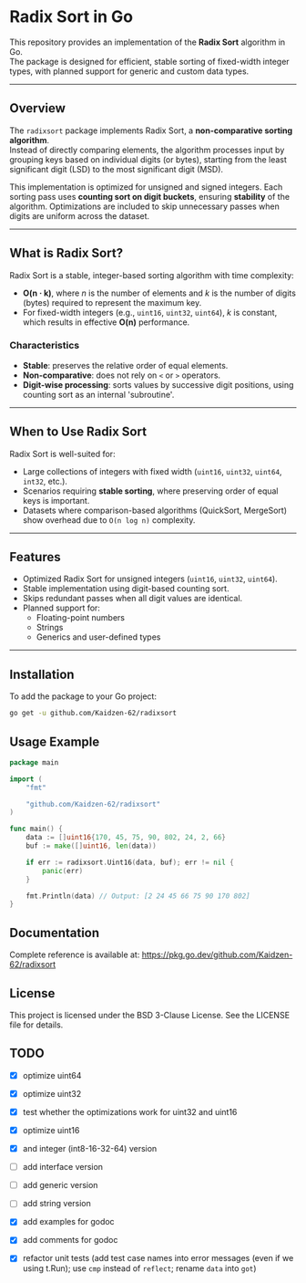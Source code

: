 # Radix Sort in Go

This repository provides an implementation of the **Radix Sort** algorithm in Go.  
The package is designed for efficient, stable sorting of fixed-width integer types, with planned support for generic and custom data types.

---

## Overview

The `radixsort` package implements Radix Sort, a **non-comparative sorting algorithm**.  
Instead of directly comparing elements, the algorithm processes input by grouping keys based on individual digits (or bytes), starting from the least significant digit (LSD) to the most significant digit (MSD).

This implementation is optimized for unsigned and signed integers. Each sorting pass uses **counting sort on digit buckets**, ensuring **stability** of the algorithm. Optimizations are included to skip unnecessary passes when digits are uniform across the dataset.

---

## What is Radix Sort?

Radix Sort is a stable, integer-based sorting algorithm with time complexity:

- **O(n · k)**, where *n* is the number of elements and *k* is the number of digits (bytes) required to represent the maximum key.  
- For fixed-width integers (e.g., `uint16`, `uint32`, `uint64`), *k* is constant, which results in effective **O(n)** performance.

### Characteristics

- **Stable**: preserves the relative order of equal elements.  
- **Non-comparative**: does not rely on `<` or `>` operators.  
- **Digit-wise processing**: sorts values by successive digit positions, using counting sort as an internal 'subroutine'.  

---

## When to Use Radix Sort

Radix Sort is well-suited for:

- Large collections of integers with fixed width (`uint16`, `uint32`, `uint64`, `int32`, etc.).  
- Scenarios requiring **stable sorting**, where preserving order of equal keys is important.  
- Datasets where comparison-based algorithms (QuickSort, MergeSort) show overhead due to `O(n log n)` complexity.

---

## Features

- Optimized Radix Sort for unsigned integers (`uint16`, `uint32`, `uint64`).  
- Stable implementation using digit-based counting sort.  
- Skips redundant passes when all digit values are identical.  
- Planned support for:
  - Floating-point numbers
  - Strings
  - Generics and user-defined types

---

## Installation

To add the package to your Go project:

```bash
go get -u github.com/Kaidzen-62/radixsort
```

## Usage Example

```go
package main

import (
    "fmt"

    "github.com/Kaidzen-62/radixsort"
)

func main() {
    data := []uint16{170, 45, 75, 90, 802, 24, 2, 66}
    buf := make([]uint16, len(data))

    if err := radixsort.Uint16(data, buf); err != nil {
        panic(err)
    }

    fmt.Println(data) // Output: [2 24 45 66 75 90 170 802]
}
```

## Documentation

Complete reference is available at:
https://pkg.go.dev/github.com/Kaidzen-62/radixsort

## License

This project is licensed under the BSD 3-Clause License.
See the LICENSE file for details.

## TODO
- [x] optimize uint64
- [x] optimize uint32
- [x] test whether the optimizations work for uint32 and uint16
- [x] optimize uint16
- [x] and integer (int8-16-32-64) version
- [ ] add interface version
- [ ] add generic version
- [ ] add string version
- [x] add examples for godoc
- [x] add comments for godoc
- [x] refactor unit tests (add test case names into error messages (even if we using t.Run); use `cmp` instead of `reflect`; rename `data` into `got`)

